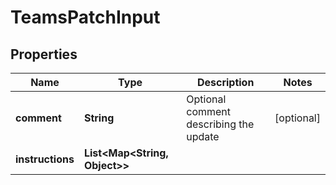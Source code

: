 

# TeamsPatchInput


## Properties

| Name | Type | Description | Notes |
|------------ | ------------- | ------------- | -------------|
|**comment** | **String** | Optional comment describing the update |  [optional] |
|**instructions** | **List&lt;Map&lt;String, Object&gt;&gt;** |  |  |



